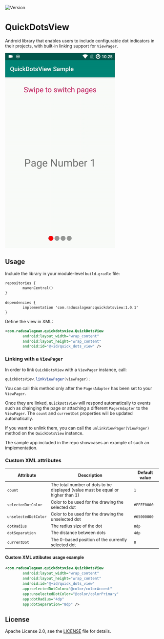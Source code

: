 ![Version](https://img.shields.io/github/v/release/radusalagean/quick-dots-view)

# QuickDotsView

Android library that enables users to include configurable dot indicators in their projects, with built-in linking support for `ViewPager`.

<img src="misc/screencap.gif" width="360" height="640" />

## Usage

Include the library in your module-level `build.gradle` file:
```
repositories {
        mavenCentral()
}

dependencies {
        implementation 'com.radusalagean:quickdotsview:1.0.1'
}
```

Define the view in XML:
```xml
<com.radusalagean.quickdotsview.QuickDotsView
        android:layout_width="wrap_content"
        android:layout_height="wrap_content"
        android:id="@+id/quick_dots_view" />
```

### Linking with a `ViewPager`

In order to link `QuickDotsView` with a `ViewPager` instance, call:

```java
quickDotsView.linkViewPager(viewPager);
```

You can call this method only after the `PagerAdapter` has been set to your `ViewPager`. 

Once they are linked, `QuickDotsView` will respond automatically to events such as chainging the page or attaching a different `PagerAdapter` to the `ViewPager`. The `count` and `currentDot` properties will be updated automatically.

If you want to unlink them, you can call the `unlinkViewPager(ViewPager)` method on the `QuickDotsView` instance.

The sample app included in the repo showcases an example of such an implementation.

### Custom XML attributes

| Attribute | Description | Default value |
| --- | --- | --- |
| `count` | The total number of dots to be displayed (value must be equal or higher than 1) | `1` |
| `selectedDotColor` | Color to be used for the drawing the selected dot | `#FFFF0000` |
| `unselectedDotColor` | Color to be used for the drawing the unselected dot | `#65000000` |
| `dotRadius` | The radius size of the dot | `8dp` |
| `dotSeparation` | The distance between dots | `4dp` |
| `currentDot` | The 0-based position of the currently selected dot | `0` |

#### Custom XML attibutes usage example
```xml
<com.radusalagean.quickdotsview.QuickDotsView
        android:layout_width="wrap_content"
        android:layout_height="wrap_content"
        android:id="@+id/quick_dots_view"
        app:selectedDotColor="@color/colorAccent"
        app:unselectedDotColor="@color/colorPrimary"
        app:dotRadius="4dp"
        app:dotSeparation="8dp" />
```

## License
Apache License 2.0, see the [LICENSE](LICENSE) file for details.
